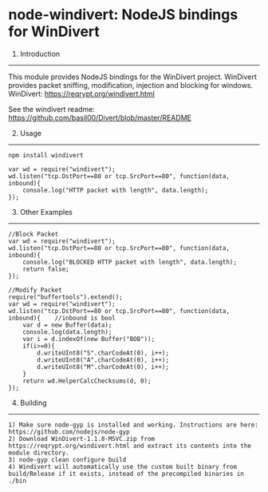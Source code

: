 node-windivert: NodeJS bindings for WinDivert
====================================

1. Introduction
---------------
This module provides NodeJS bindings for the WinDivert project. WinDivert provides packet sniffing, modification, injection and blocking for windows.
WinDivert: https://reqrypt.org/windivert.html

See the windivert readme: https://github.com/basil00/Divert/blob/master/README

2. Usage
---------------
	npm install windivert
	
	var wd = require("windivert");
	wd.listen("tcp.DstPort==80 or tcp.SrcPort==80", function(data, inbound){
		console.log("HTTP packet with length", data.length);
	});
	
3. Other Examples
---------------

	//Block Packet	
	var wd = require("windivert");
	wd.listen("tcp.DstPort==80 or tcp.SrcPort==80", function(data, inbound){
		console.log("BLOCKED HTTP packet with length", data.length);
		return false;
	});

	//Modify Packet
	require("buffertools").extend();
	var wd = require("windivert");
	wd.listen("tcp.DstPort==80 or tcp.SrcPort==80", function(data, inbound){	//inbound is bool
		var d = new Buffer(data);
		console.log(data.length);
		var i = d.indexOf(new Buffer("BOB"));
		if(i>=0){
			d.writeUInt8("S".charCodeAt(0), i++);
			d.writeUInt8("A".charCodeAt(0), i++);
			d.writeUInt8("M".charCodeAt(0), i++);
		}
		return wd.HelperCalcChecksums(d, 0);
	});
	
4. Building
---------------
	1) Make sure node-gyp is installed and working. Instructions are here: https://github.com/nodejs/node-gyp
	2) Download WinDivert-1.1.8-MSVC.zip from https://reqrypt.org/windivert.html and extract its contents into the module directory. 
	3) node-gyp clean configure build
	4) Windivert will automatically use the custom built binary from build/Release if it exists, instead of the precompiled binaries in ./bin
	